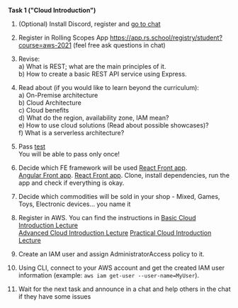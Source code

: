 **Task 1 ("Cloud Introduction")**  
  
 1. (Optional) Install Discord, register and [go to chat](https://discord.gg/kHkXwpcE)  
 2. Register in Rolling Scopes App https://app.rs.school/registry/student?course=aws-2021 (feel free ask questions in chat)
 3. Revise:  
       a) What is REST; what are the main principles of it.  
       b) How to create a basic REST API service using Express.  
 2. Read about (if you would like to learn beyond the curriculum):  
       a) On-Premise architecture  
       b) Cloud Architecture  
       c) Cloud benefits  
       d) What do the region, availability zone, IAM mean?  
       e) How to use cloud solutions (Read about possible showcases)?  
       f) What is a serverless architecture?  
 3. Pass [test](https://forms.gle/RHBM9HBoSKzumT9v9)  
    You will be able to pass only once!  
 
 4. Decide which FE framework will be used 
    [React Front app](https://github.com/EPAM-JS-Competency-center/shop-react-redux-cloudfront).  
    [Angular Front app](https://github.com/EPAM-JS-Competency-center/shop-angular-cloudfront). 
    [React Front app](https://github.com/EPAM-JS-Competency-center/shop-vue-vuex-cloudfront). 
    Clone, install dependencies, run the app and check if everything is okay. 
 
 5. Decide which commodities will be sold in your shop - Mixed, Games, Toys, Electronic devices... you name it  
 6. Register in AWS. You can find the instructions in 
    [Basic Cloud Introduction Lecture](http://videoportal.epam.com/video/lNZRYplXZ6knZbkdYyXQ)  
    [Advanced Cloud Introduction Lecture](https://videoportal.epam.com/video/59pZaAyL6Aw1B16laNzq) 
    [Practical Cloud Introduction Lecture](https://videoportal.epam.com/video/vbdGYlod08Wg11pbaWqy) 

 8. Create an IAM user and assign AdministratorAccess policy to it.
 9. Using CLI, connect to your AWS account and get the created IAM user information (example: `aws iam get-user --user-name=MyUser`).  
 10. Wait for the next task and announce in a chat and help others in the chat if they have some issues  
